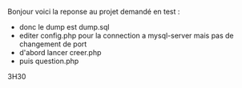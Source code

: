 Bonjour voici la reponse au projet demandé en test :
- donc le dump est dump.sql
- editer config.php pour la connection a mysql-server mais pas de changement de port
- d'abord lancer creer.php
- puis question.php

3H30
